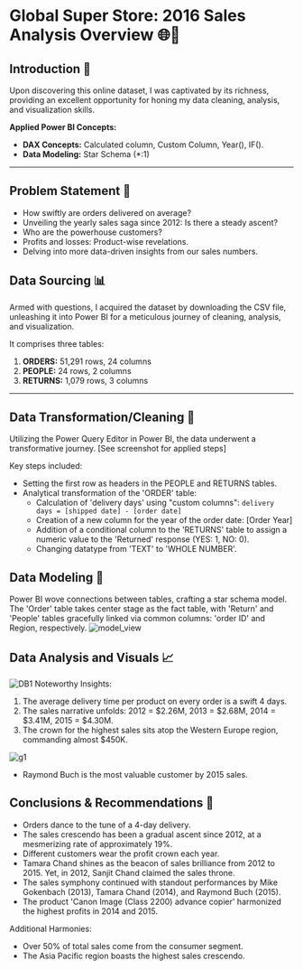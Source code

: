 # Global Super Store: 2016 Sales Analysis Overview 🌐💼



## Introduction 🚀

Upon discovering this online dataset, I was captivated by its richness, providing an excellent opportunity for honing my data cleaning, analysis, and visualization skills.

**Applied Power BI Concepts:**
- **DAX Concepts:** Calculated column, Custom Column, Year(), IF().
- **Data Modeling:** Star Schema (*:1)

----

## Problem Statement 🤔

- How swiftly are orders delivered on average?
- Unveiling the yearly sales saga since 2012: Is there a steady ascent?
- Who are the powerhouse customers?
- Profits and losses: Product-wise revelations.
- Delving into more data-driven insights from our sales numbers.

## Data Sourcing 📊

Armed with questions, I acquired the dataset by downloading the CSV file, unleashing it into Power BI for a meticulous journey of cleaning, analysis, and visualization.

It comprises three tables:
1. **ORDERS:** 51,291 rows, 24 columns
2. **PEOPLE:** 24 rows, 2 columns
3. **RETURNS:** 1,079 rows, 3 columns

----

## Data Transformation/Cleaning 🧹

Utilizing the Power Query Editor in Power BI, the data underwent a transformative journey. [See screenshot for applied steps]

Key steps included:
- Setting the first row as headers in the PEOPLE and RETURNS tables.
- Analytical transformation of the 'ORDER' table:
  - Calculation of 'delivery days' using "custom columns": `delivery days = [shipped date] - [order date]`
  - Creation of a new column for the year of the order date: [Order Year]
  - Addition of a conditional column to the 'RETURNS' table to assign a numeric value to the 'Returned' response (YES: 1, NO: 0).
  - Changing datatype from 'TEXT' to 'WHOLE NUMBER'.

## Data Modeling 🎨

Power BI wove connections between tables, crafting a star schema model. The 'Order' table takes center stage as the fact table, with 'Return' and 'People' tables gracefully linked via common columns: 'order ID' and Region, respectively. 
![model_view](https://github.com/ROHITHKM92/Power-BI-PROJECT-1/assets/87298902/636c4413-4df9-4a79-8e57-c9d6c61c3a43)

## Data Analysis and Visuals 📈


![DB1](https://github.com/ROHITHKM92/Power-BI-PROJECT-1/assets/87298902/62d23f0c-6030-4f2e-b96d-e719c2f8da19)
Noteworthy Insights:
1. The average delivery time per product on every order is a swift 4 days.
2. The sales narrative unfolds: 2012 = $2.26M, 2013 = $2.68M, 2014 = $3.41M, 2015 = $4.30M.
3. The crown for the highest sales sits atop the Western Europe region, commanding almost $450K.

![g1](https://github.com/ROHITHKM92/Power-BI-PROJECT-1/assets/87298902/b6c70127-6afc-4902-8f59-f373f838da7e)

- Raymond Buch is the most valuable customer by 2015 sales.

## Conclusions & Recommendations 📝

- Orders dance to the tune of a 4-day delivery.
- The sales crescendo has been a gradual ascent since 2012, at a mesmerizing rate of approximately 19%.
- Different customers wear the profit crown each year.
- Tamara Chand shines as the beacon of sales brilliance from 2012 to 2015. Yet, in 2012, Sanjit Chand claimed the sales throne.
- The sales symphony continued with standout performances by Mike Gokenbach (2013), Tamara Chand (2014), and Raymond Buch (2015).
- The product 'Canon Image (Class 2200) advance copier' harmonized the highest profits in 2014 and 2015.
  
Additional Harmonies:
- Over 50% of total sales come from the consumer segment.
- The Asia Pacific region boasts the highest sales crescendo.
